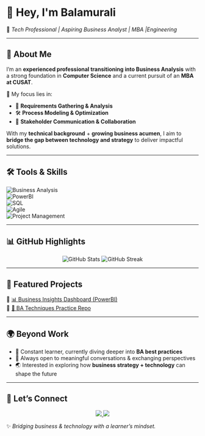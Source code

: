 # 👋 Hey, I'm Balamurali

💼 *Tech Professional | Aspiring Business Analyst | MBA |Engineering*  

---

## 🌟 About Me  
I’m an **experienced professional transitioning into Business Analysis** with a strong foundation in **Computer Science** and a current pursuit of an **MBA at CUSAT**.  

🎯 My focus lies in:  
- 📌 **Requirements Gathering & Analysis**  
- 🛠️ **Process Modeling & Optimization**  
- 🤝 **Stakeholder Communication & Collaboration**  

With my **technical background** + **growing business acumen**, I aim to **bridge the gap between technology and strategy** to deliver impactful solutions.  

---

## 🛠️ Tools & Skills  
![Business Analysis](https://img.shields.io/badge/-Business%20Analysis-FF6F00?style=for-the-badge)  
![PowerBI](https://img.shields.io/badge/-PowerBI-F2C811?logo=powerbi&logoColor=black&style=for-the-badge)  
![SQL](https://img.shields.io/badge/-SQL-4479A1?logo=mysql&logoColor=white&style=for-the-badge)  
![Agile](https://img.shields.io/badge/-Agile-2496ED?style=for-the-badge)  
![Project Management](https://img.shields.io/badge/-Project%20Management-007ACC?style=for-the-badge)  

---

## 📊 GitHub Highlights  
<p align="center">
  <img src="https://github-readme-stats.vercel.app/api?username=copernicuss&show_icons=true&theme=tokyonight" alt="GitHub Stats" />
  <img src="https://github-readme-streak-stats.herokuapp.com/?user=copernicuss&theme=tokyonight" alt="GitHub Streak" />
</p>  

---

## 📂 Featured Projects  
🔹 [📊 Business Insights Dashboard (PowerBI)](#)  
🔹 [📑 BA Techniques Practice Repo](#)  

---

## 🌍 Beyond Work  
- 🌱 Constant learner, currently diving deeper into **BA best practices**  
- 💬 Always open to meaningful conversations & exchanging perspectives  
- 🌏 Interested in exploring how **business strategy + technology** can shape the future  

---

## 🤝 Let’s Connect  
<p align="center">
  <a href="https://www.linkedin.com/in/YOUR-LINK" target="_blank">
    <img src="https://img.shields.io/badge/-LinkedIn-0A66C2?logo=linkedin&logoColor=white&style=for-the-badge">
  </a>
  <a href="mailto:YOURMAIL@gmail.com">
    <img src="https://img.shields.io/badge/-Email-D14836?logo=gmail&logoColor=white&style=for-the-badge">
  </a>
</p>  

✨ *Bridging business & technology with a learner’s mindset.*  
